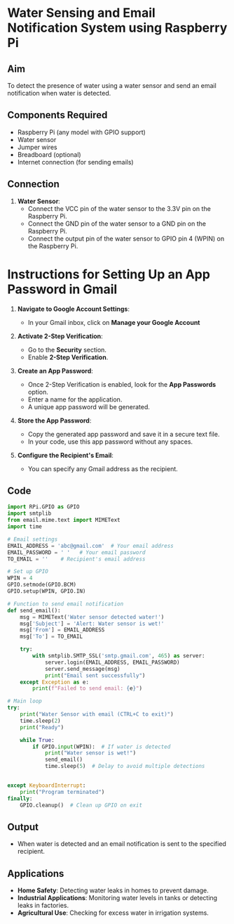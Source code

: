 # Water Sensing and Email Notification System using Raspberry Pi

## Aim
To detect the presence of water using a water sensor and send an email notification when water is detected.

## Components Required
- Raspberry Pi (any model with GPIO support)
- Water sensor
- Jumper wires
- Breadboard (optional)
- Internet connection (for sending emails)
  
## Connection
1. **Water Sensor**:
   - Connect the VCC pin of the water sensor to the 3.3V pin on the Raspberry Pi.
   - Connect the GND pin of the water sensor to a GND pin on the Raspberry Pi.
   - Connect the output pin of the water sensor to GPIO pin 4 (WPIN) on the Raspberry Pi.

# Instructions for Setting Up an App Password in Gmail

1. **Navigate to Google Account Settings**:
   - In your Gmail inbox, click on **Manage your Google Account** 

2. **Activate 2-Step Verification**:
   - Go to the **Security** section.
   - Enable **2-Step Verification**.

3. **Create an App Password**:
   - Once 2-Step Verification is enabled, look for the **App Passwords** option.
   - Enter a name for the application.
   - A unique app password will be generated.

4. **Store the App Password**:
   - Copy the generated app password and save it in a secure text file.
   - In your code, use this app password without any spaces.

5. **Configure the Recipient's Email**:
   - You can specify any Gmail address as the recipient.

## Code
```python
import RPi.GPIO as GPIO
import smtplib
from email.mime.text import MIMEText
import time

# Email settings
EMAIL_ADDRESS = 'abc@gmail.com'  # Your email address
EMAIL_PASSWORD = ' '   # Your email password
TO_EMAIL = ''    # Recipient's email address

# Set up GPIO
WPIN = 4  
GPIO.setmode(GPIO.BCM)
GPIO.setup(WPIN, GPIO.IN)

# Function to send email notification
def send_email():
    msg = MIMEText('Water sensor detected water!')
    msg['Subject'] = 'Alert: Water sensor is wet!'
    msg['From'] = EMAIL_ADDRESS
    msg['To'] = TO_EMAIL

    try:
        with smtplib.SMTP_SSL('smtp.gmail.com', 465) as server:
            server.login(EMAIL_ADDRESS, EMAIL_PASSWORD)
            server.send_message(msg)
            print("Email sent successfully")
    except Exception as e:
        print(f"Failed to send email: {e}")

# Main loop
try:
    print("Water Sensor with email (CTRL+C to exit)")
    time.sleep(2)  
    print("Ready")

    while True:
        if GPIO.input(WPIN):  # If water is detected
            print("Water sensor is wet!")
            send_email()
            time.sleep(5)  # Delay to avoid multiple detections
            

except KeyboardInterrupt:
    print("Program terminated")
finally:
    GPIO.cleanup()  # Clean up GPIO on exit
```

## Output
- When water is detected and an email notification is sent to the specified recipient.

## Applications
- **Home Safety**: Detecting water leaks in homes to prevent damage.
- **Industrial Applications**: Monitoring water levels in tanks or detecting leaks in factories.
- **Agricultural Use**: Checking for excess water in irrigation systems.
